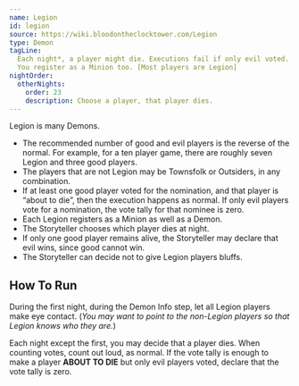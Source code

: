 ```yaml
---
name: Legion
id: legion
source: https://wiki.bloodontheclocktower.com/Legion
type: Demon
tagLine:
  Each night*, a player might die. Executions fail if only evil voted.
  You register as a Minion too. [Most players are Legion]
nightOrder:
  otherNights:
    order: 23
    description: Choose a player, that player dies.
---
```


Legion is many Demons.

- The recommended number of good and evil players is the reverse of the
  normal. For example, for a ten player game, there are roughly seven
  Legion and three good players.
- The players that are not Legion may be Townsfolk or Outsiders, in any
  combination.
- If at least one good player voted for the nomination, and that player
  is “about to die”, then the execution happens as normal. If only evil
  players vote for a nomination, the vote tally for that nominee is
  zero.
- Each Legion registers as a Minion as well as a Demon.
- The Storyteller chooses which player dies at night.
- If only one good player remains alive, the Storyteller may declare
  that evil wins, since good cannot win.
- The Storyteller can decide not to give Legion players bluffs.

## How To Run

During the first night, during the Demon Info step, let all Legion
players make eye contact. (_You may want to point to the non-Legion
players so that Legion knows who they are._)

Each night except the first, you may decide that a player dies. When
counting votes, count out loud, as normal. If the vote tally is enough
to make a player **ABOUT TO DIE** but only evil players voted, declare
that the vote tally is zero.
